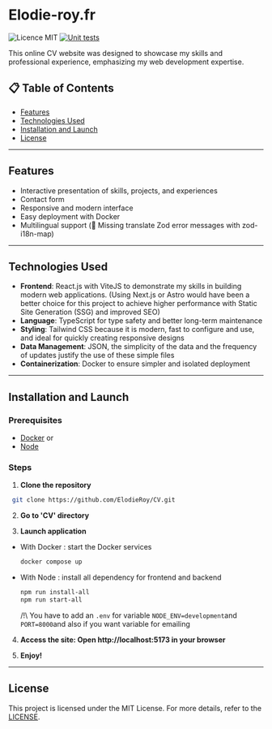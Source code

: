 # Elodie-roy.fr

![Licence MIT](https://img.shields.io/badge/license-MIT-blue.svg)
[![Unit tests](https://github.com/ElodieRoy/CV/actions/workflows/development.yml/badge.svg)](https://github.com/ElodieRoy/CV/actions/workflows/development.yml)

This online CV website was designed to showcase my skills and professional experience, emphasizing my web development expertise.

## 📋 Table of Contents

- [Features](#features)
- [Technologies Used](#technologies-used)
- [Installation and Launch](#installation-and-launch)
- [License](#license)

---

## Features

- Interactive presentation of skills, projects, and experiences
- Contact form
- Responsive and modern interface
- Easy deployment with Docker
- Multilingual support (🚧 Missing translate Zod error messages with zod-i18n-map)

---

## Technologies Used

- **Frontend**: React.js with ViteJS to demonstrate my skills in building modern web applications. (Using Next.js or Astro would have been a better choice for this project to achieve higher performance with Static Site Generation (SSG) and improved SEO)
- **Language**: TypeScript for type safety and better long-term maintenance
- **Styling**: Tailwind CSS because it is modern, fast to configure and use, and ideal for quickly creating responsive designs
- **Data Management**: JSON, the simplicity of the data and the frequency of updates justify the use of these simple files
- **Containerization**: Docker to ensure simpler and isolated deployment

---

## Installation and Launch

### Prerequisites

- [Docker](https://www.docker.com/)
or
- [Node](https://nodejs.org/en)

### Steps

1. **Clone the repository**
  ```bash
   git clone https://github.com/ElodieRoy/CV.git
  ```

2. **Go to 'CV' directory**

3. **Launch application**
- With Docker : start the Docker services
  ```bash
  docker compose up
  ```

- With Node : install all dependency for frontend and backend
  ```bash
  npm run install-all
  npm run start-all
  ```
  /!\ You have to add an `.env` for variable `NODE_ENV=development`and `PORT=8000`and also if you want variable for emailing

4. **Access the site: Open http://localhost:5173 in your browser**

5. **Enjoy!**

---

## License
This project is licensed under the MIT License.
For more details, refer to the [LICENSE](./LICENSE).